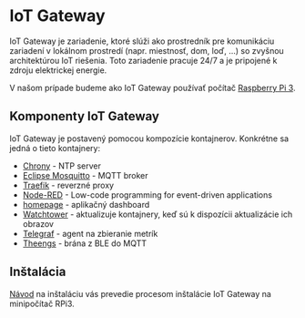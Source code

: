 # IoT Gateway

IoT Gateway je zariadenie, ktoré slúži ako prostredník pre komunikáciu zariadení v lokálnom prostredí (napr. miestnosť, dom, loď, ...) so zvyšnou architektúrou IoT riešenia. Toto zariadenie pracuje 24/7 a je pripojené k zdroju elektrickej energie.

V našom prípade budeme ako IoT Gateway používať počítač [Raspberry Pi 3](https://www.raspberrypi.com/products/raspberry-pi-3-model-b/).


## Komponenty IoT Gateway

IoT Gateway je postavený pomocou kompozície kontajnerov. Konkrétne sa jedná o tieto kontajnery:

* [Chrony](https://hub.docker.com/r/cturra/ntp) - NTP server
* [Eclipse Mosquitto](https://hub.docker.com/_/eclipse-mosquitto) - MQTT broker
* [Traefik](https://hub.docker.com/_/traefik) - reverzné proxy
* [Node-RED](https://hub.docker.com/r/nodered/node-red) - Low-code programming for event-driven applications
* [homepage](https://gethomepage.dev/v0.8.3/) - aplikačný dashboard
* [Watchtower](https://hub.docker.com/r/containrrr/watchtower) - aktualizuje kontajnery, keď sú k dispozícii aktualizácie ich obrazov
* [Telegraf](https://hub.docker.com/_/telegraf) - agent na zbieranie metrík
* [Theengs](https://hub.docker.com/r/theengs/gateway) - brána z BLE do MQTT


## Inštalácia

[Návod](installation.md) na inštaláciu vás prevedie procesom inštalácie IoT Gateway na minipočítač RPi3.
